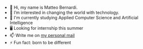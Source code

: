 - 👋 Hi, my name is Matteo Bernardi.
- 👀 I’m interested in changing the world with technology.
- 🌱 I'm currently studying Applied Computer Science and Artificial Intelligence
- 🖥️ Looking for internship this summer
- 📫 Write me on [my personal mail](mailto:matteo.bernardi.intership@gmail.com)
- ⚡ Fun fact: born to be different

<!---
matteoprogramming/matteoprogramming is a ✨ special ✨ repository because its `README.md` (this file) appears on your GitHub profile.
You can click the Preview link to take a look at your changes.
--->
